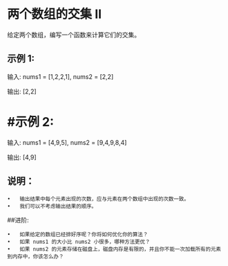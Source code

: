 # 两个数组的交集 II

给定两个数组，编写一个函数来计算它们的交集。

## 示例 1:

输入: nums1 = [1,2,2,1], nums2 = [2,2]

输出: [2,2]

# #示例 2:

输入: nums1 = [4,9,5], nums2 = [9,4,9,8,4]

输出: [4,9]

## 说明：

	•	输出结果中每个元素出现的次数，应与元素在两个数组中出现的次数一致。
	•	我们可以不考虑输出结果的顺序。

##进阶:

	•	如果给定的数组已经排好序呢？你将如何优化你的算法？
	•	如果 nums1 的大小比 nums2 小很多，哪种方法更优？
	•	如果 nums2 的元素存储在磁盘上，磁盘内存是有限的，并且你不能一次加载所有的元素到内存中，你该怎么办？


